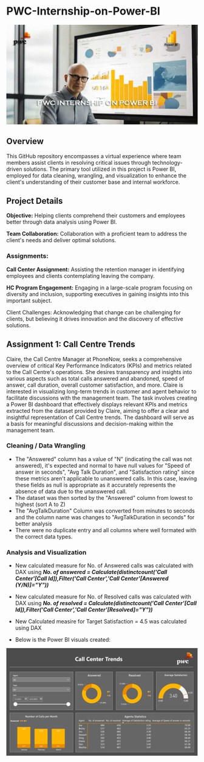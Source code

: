# PWC-Internship-on-Power-BI

![](pwc.jpg)

## Overview

This GitHub repository encompasses a virtual experience where team members assist clients in resolving critical issues through technology-driven solutions. The primary tool utilized in this project is Power BI, employed for data cleaning, wrangling, and visualization to enhance the client's understanding of their customer base and internal workforce.

## Project Details

**Objective:** Helping clients comprehend their customers and employees better through data analysis using Power BI.

**Team Collaboration:** Collaboration with a proficient team to address the client's needs and deliver optimal solutions.

### Assignments:

**Call Center Assignment:** Assisting the retention manager in identifying employees and clients contemplating leaving the company.

**HC Program Engagement:** Engaging in a large-scale program focusing on diversity and inclusion, supporting executives in gaining insights into this important subject.

Client Challenges: Acknowledging that change can be challenging for clients, but believing it drives innovation and the discovery of effective solutions.


## Assignment 1:  Call Centre Trends

Claire, the Call Centre Manager at PhoneNow, seeks a comprehensive overview of critical Key Performance Indicators (KPIs) and metrics related to the Call Centre's operations. She desires transparency and insights into various aspects such as total calls answered and abandoned, speed of answer, call duration, overall customer satisfaction, and more. Claire is interested in visualizing long-term trends in customer and agent behavior to facilitate discussions with the management team. The task involves creating a Power BI dashboard that effectively displays relevant KPIs and metrics extracted from the dataset provided by Claire, aiming to offer a clear and insightful representation of Call Centre trends. The dashboard will serve as a basis for meaningful discussions and decision-making within the management team.

### Cleaning / Data Wrangling
- The "Answered" column has a value of "N" (indicating the call was not answered), it's expected and normal to have null values for "Speed of answer in seconds", "Avg Talk Duration", and "Satisfaction rating" since these metrics aren't applicable to unanswered calls. In this case, leaving these fields as null is appropriate as it accurately represents the absence of data due to the unanswered call.
- The dataset was then sorted by the "Answered" column from lowest to highest (sort A to Z)
- The "AvgTalkDuration" Column was converted from minutes to seconds and the column name was changes to "AvgTalkDuration in seconds" for better analysis
- There were no duplicate entry and all columns where well formated with the correct data types.

### Analysis and Visualization
- New calculated measure for No. of Answered calls was calculated with DAX using ***No. of answered = Calculate(distinctcount('Call Center'[Call Id]),Filter('Call Center','Call Center'[Answered (Y/N)]="Y"))***
- New calculated measure for No. of Resolved calls was calculated with DAX using ***No. of resolved = Calculate(distinctcount('Call Center'[Call Id]),Filter('Call Center','Call Center'[Resolved]="Y"))***
- New Calculated measire for Target Satisfaction = 4.5 was calculated using DAX

- Below is the Power BI visuals created:

![](Capture.JPG)


